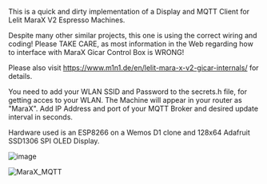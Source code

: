 This is a quick and dirty implementation of a Display and MQTT Client for Lelit MaraX V2 Espresso Machines.

Despite many other similar projects, this one is using the correct wiring and coding!
Please TAKE CARE, as most information in the Web regarding how to interface with MaraX Gicar Control Box is WRONG! 

Please also visit https://www.m1n1.de/en/lelit-mara-x-v2-gicar-internals/ for details.

You need to add your WLAN SSID and Password to the secrets.h file, for getting acces to your WLAN. The Machine will appear in your router as "MaraX".
Add IP Address and port of your MQTT Broker and desired update interval in seconds.  

Hardware used is an ESP8266 on a Wemos D1 clone and 128x64 Adafruit SSD1306 SPI OLED Display.

![image](https://github.com/dougie996/M1N1MaraX_MQTT/assets/117717919/8c066df9-6e21-4d42-b458-7699bd4b0714)



![MaraX_MQTT](https://github.com/dougie996/M1N1MaraX_MQTT/assets/117717919/a794e90c-03ee-4b7a-b04b-ac75f7c3cfe0)

